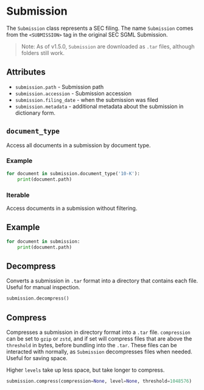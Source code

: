 # Submission

The `Submission` class represents a SEC filing. The name `Submission` comes from the `<SUBMISSION>` tag in the original SEC SGML Submission.

> Note: As of v1.5.0, `Submission` are downloaded as `.tar` files, although folders still work.

## Attributes
* `submission.path` - Submission path
* `submission.accession` - Submission accession
* `submission.filing_date` - when the submission was filed
* `submission.metadata` - additional metadata about the submission in dictionary form.

## `document_type`

Access all documents in a submission by document type.

### Example
```python
for document in submission.document_type('10-K'):
    print(document.path)
```

### Iterable

Access documents in a submission without filtering.

## Example
```python
for document in submission:
    print(document.path)
```

## Decompress
Converts a submission in `.tar` format into a directory that contains each file. Useful for manual inspection.
```python
submission.decompress()
```

## Compress
Compresses a submission in directory format into a `.tar` file. `compression` can be set to `gzip` or `zstd`, and if set will compress files that are above the `threshold` in bytes, before bundling into the `.tar`. These files can be interacted with normally, as `Submission` decompresses files when needed. Useful for saving space.

Higher `levels` take up less space, but take longer to compress.

```python
submission.compress(compression=None, level=None, threshold=1048576)
```